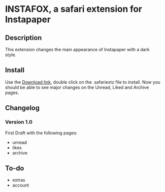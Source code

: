 # INSTAFOX, a safari extension for Instapaper #

## Description ##

This extension changes the main appearance of Instapaper with a dark style.

## Install ##

Use the [Download link](https://github.com/laggoun/Instafox/downloads), double click on the .safariextz file to install. Now you should be able to see major changes on the Unread, Liked and Archive pages.

## Changelog ##

### Version 1.0 ###

First Draft with the following pages:

- unread
- likes
- archive

## To-do ##

- extras
- account